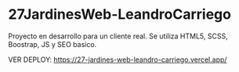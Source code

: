 # 27JardinesWeb-LeandroCarriego
Proyecto en desarrollo para un cliente real. Se utiliza HTML5, SCSS, Boostrap, JS y SEO basico. 

VER DEPLOY: https://27-jardines-web-leandro-carriego.vercel.app/
